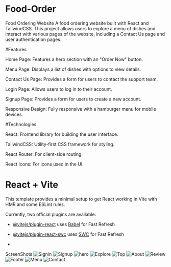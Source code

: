 # Food-Order
Food Ordering Website
A food ordering website built with React and TailwindCSS. This project allows users to explore a menu of dishes and interact with various pages of the website, including a Contact Us page and user authentication pages.

#Features

Home Page: Features a hero section with an "Order Now" button.

Menu Page: Displays a list of dishes with options to view details.

Contact Us Page: Provides a form for users to contact the support team.

Login Page: Allows users to log in to their account.

Signup Page: Provides a form for users to create a new account.

Responsive Design: Fully responsive with a hamburger menu for mobile devices.

#Technologies

React: Frontend library for building the user interface.

TailwindCSS: Utility-first CSS framework for styling.

React Router: For client-side routing.

React Icons: For icons used in the UI.

# React + Vite

This template provides a minimal setup to get React working in Vite with HMR and some ESLint rules.

Currently, two official plugins are available:

- [@vitejs/plugin-react](https://github.com/vitejs/vite-plugin-react/blob/main/packages/plugin-react/README.md) uses [Babel](https://babeljs.io/) for Fast Refresh
- [@vitejs/plugin-react-swc](https://github.com/vitejs/vite-plugin-react-swc) uses [SWC](https://swc.rs/) for Fast Refresh

- 
ScreenShots
![Signin](https://github.com/user-attachments/assets/5a02256c-0a72-471e-aa99-ea3d39bbc635)
![Signup](https://github.com/user-attachments/assets/d529dac0-bb94-4a9e-ad26-b17e9a46bc06)
![hero](https://github.com/user-attachments/assets/c3aeef63-b084-4ad5-a9e0-38bdd27049ca)
![Explore](https://github.com/user-attachments/assets/2a4d8d1d-dab3-497b-a1e7-a85621121470)
![Top](https://github.com/user-attachments/assets/a41f9582-83a1-4f2e-98d5-bc7a2cec03ca)
![About](https://github.com/user-attachments/assets/5619f006-1683-41fc-be8c-b295a87b24ee)
![Review](https://github.com/user-attachments/assets/784ec39a-879a-43eb-a97a-eb71464ff124)
![Footer](https://github.com/user-attachments/assets/7d7ea589-7d06-442f-b0c5-9e1d47eea6cf)
![Menu](https://github.com/user-attachments/assets/b5abe85a-403c-4b00-9d2a-ac5054d37269)
![Contact](https://github.com/user-attachments/assets/8aaf7175-5047-484c-8432-b26cfa51497e)




